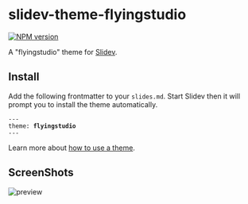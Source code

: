 # slidev-theme-flyingstudio

[![NPM version](https://img.shields.io/npm/v/slidev-theme-flyingstudio?color=3AB9D4&label=)](https://www.npmjs.com/package/slidev-theme-flyingstudio)

A "flyingstudio" theme for [Slidev](https://github.com/slidevjs/slidev).

## Install

Add the following frontmatter to your `slides.md`. Start Slidev then it will prompt you to install the theme automatically.

<pre><code>---
theme: <b>flyingstudio</b>
---</code></pre>

Learn more about [how to use a theme](https://sli.dev/themes/use).

## ScreenShots

![preview](https://github.com/SoonIter/slidev-theme-flyingstudio/blob/master/docs/preview.jpg?raw=true)
